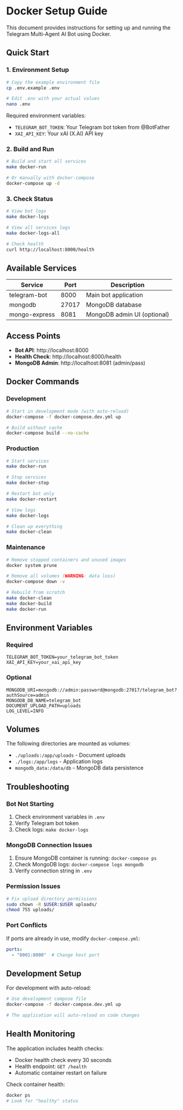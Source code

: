 # Docker Setup Guide

This document provides instructions for setting up and running the Telegram Multi-Agent AI Bot using Docker.

## Quick Start

### 1. Environment Setup
```bash
# Copy the example environment file
cp .env.example .env

# Edit .env with your actual values
nano .env
```

Required environment variables:
- `TELEGRAM_BOT_TOKEN`: Your Telegram bot token from @BotFather
- `XAI_API_KEY`: Your xAI (X.AI) API key

### 2. Build and Run
```bash
# Build and start all services
make docker-run

# Or manually with docker-compose
docker-compose up -d
```

### 3. Check Status
```bash
# View bot logs
make docker-logs

# View all services logs
make docker-logs-all

# Check health
curl http://localhost:8000/health
```

## Available Services

| Service | Port | Description |
|---------|------|-------------|
| telegram-bot | 8000 | Main bot application |
| mongodb | 27017 | MongoDB database |
| mongo-express | 8081 | MongoDB admin UI (optional) |

## Access Points

- **Bot API**: http://localhost:8000
- **Health Check**: http://localhost:8000/health
- **MongoDB Admin**: http://localhost:8081 (admin/pass)

## Docker Commands

### Development
```bash
# Start in development mode (with auto-reload)
docker-compose -f docker-compose.dev.yml up

# Build without cache
docker-compose build --no-cache
```

### Production
```bash
# Start services
make docker-run

# Stop services
make docker-stop

# Restart bot only
make docker-restart

# View logs
make docker-logs

# Clean up everything
make docker-clean
```

### Maintenance
```bash
# Remove stopped containers and unused images
docker system prune

# Remove all volumes (WARNING: data loss)
docker-compose down -v

# Rebuild from scratch
make docker-clean
make docker-build
make docker-run
```

## Environment Variables

### Required
```env
TELEGRAM_BOT_TOKEN=your_telegram_bot_token
XAI_API_KEY=your_xai_api_key
```

### Optional
```env
MONGODB_URI=mongodb://admin:password@mongodb:27017/telegram_bot?authSource=admin
MONGODB_DB_NAME=telegram_bot
DOCUMENT_UPLOAD_PATH=uploads
LOG_LEVEL=INFO
```

## Volumes

The following directories are mounted as volumes:
- `./uploads:/app/uploads` - Document uploads
- `./logs:/app/logs` - Application logs
- `mongodb_data:/data/db` - MongoDB data persistence

## Troubleshooting

### Bot Not Starting
1. Check environment variables in `.env`
2. Verify Telegram bot token
3. Check logs: `make docker-logs`

### MongoDB Connection Issues
1. Ensure MongoDB container is running: `docker-compose ps`
2. Check MongoDB logs: `docker-compose logs mongodb`
3. Verify connection string in `.env`

### Permission Issues
```bash
# Fix upload directory permissions
sudo chown -R $USER:$USER uploads/
chmod 755 uploads/
```

### Port Conflicts
If ports are already in use, modify `docker-compose.yml`:
```yaml
ports:
  - "8001:8000"  # Change host port
```

## Development Setup

For development with auto-reload:
```bash
# Use development compose file
docker-compose -f docker-compose.dev.yml up

# The application will auto-reload on code changes
```

## Health Monitoring

The application includes health checks:
- Docker health check every 30 seconds
- Health endpoint: `GET /health`
- Automatic container restart on failure

Check container health:
```bash
docker ps
# Look for "healthy" status
```
